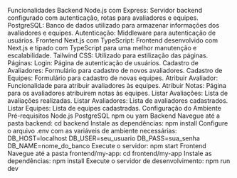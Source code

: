Funcionalidades
Backend
Node.js com Express: Servidor backend configurado com autenticação, rotas para avaliadores e equipes.
PostgreSQL: Banco de dados utilizado para armazenar informações dos avaliadores e equipes.
Autenticação: Middleware para autenticação de usuários.
Frontend
Next.js com TypeScript: Frontend desenvolvido com Next.js e tipado com TypeScript para uma melhor manutenção e escalabilidade.
Tailwind CSS: Utilizado para estilização das páginas.
Páginas:
Login: Página de autenticação de usuários.
Cadastro de Avaliadores: Formulário para cadastro de novos avaliadores.
Cadastro de Equipes: Formulário para cadastro de novas equipes.
Atribuir Avaliador: Funcionalidade para atribuir avaliadores às equipes.
Atribuir Notas: Página para os avaliadores atribuirem notas às equipes.
Listar Avaliações: Lista de avaliações realizadas.
Listar Avaliadores: Lista de avaliadores cadastrados.
Listar Equipes: Lista de equipes cadastradas.
Configuração do Ambiente
Pré-requisitos
Node.js
PostgreSQL
npm ou yarn
Backend
Navegue até a pasta backend:
cd backend
Instale as dependências:
npm install
Configure o arquivo .env com as variáveis de ambiente necessárias:
DB_HOST=localhost
DB_USER=seu_usuario
DB_PASS=sua_senha
DB_NAME=nome_do_banco
Execute o servidor: 
npm start
Frontend
Navegue até a pasta frontend/my-app:
cd frontend/my-app
Instale as dependências:
npm install
Execute o servidor de desenvolvimento:
npm run dev
